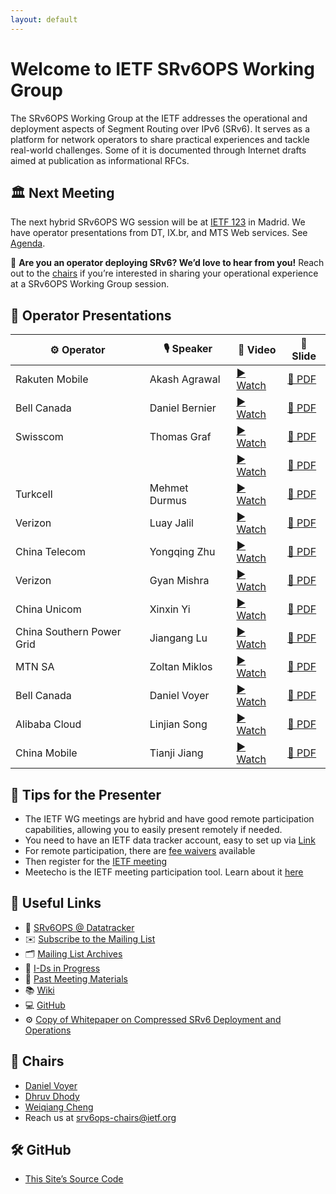 ```yaml
---
layout: default
---
```


# Welcome to IETF SRv6OPS Working Group

The SRv6OPS Working Group at the IETF addresses the operational and deployment aspects of Segment Routing over IPv6 (SRv6). It serves as a platform for network operators to share practical experiences and tackle real-world challenges. Some of it is documented through Internet drafts aimed at publication as informational RFCs.

## 🏛️ Next Meeting

The next hybrid SRv6OPS WG session will be at [IETF 123](https://www.ietf.org/meeting/123/) in Madrid. We have operator presentations from DT, IX.br, and MTS Web services. See [Agenda](https://datatracker.ietf.org/doc/agenda-123-srv6ops/).

📢 **Are you an operator deploying SRv6? We’d love to hear from you!** 
Reach out to the [chairs](mailto:srv6ops-chairs@ietf.org) if you’re interested in sharing your operational experience at a SRv6OPS Working Group session.

## 📂 Operator Presentations

| ⚙️ Operator    | 🎙️ Speaker        | 🎥 Video | 📄 Slide |
|----------------|-------------------|----------|----------|
| Rakuten Mobile | Akash Agrawal | [▶️ Watch](https://youtu.be/QmQ8VO5ldKA?si=7wX5HBRrGFsevI-4&t=2177) | [📄 PDF](https://datatracker.ietf.org/meeting/120/materials/slides-120-srv6ops-23-rakuten-srv6-deployment-case-study-00)|
| Bell Canada | Daniel Bernier | [▶️ Watch](https://youtu.be/qaU-KKScK-Y?si=w93aNVa8PtI96UOl&t=291) | [📄 PDF](https://datatracker.ietf.org/meeting/121/materials/slides-121-srv6ops-21-service-programming-00.pdf)|
| Swisscom | Thomas Graf | [▶️ Watch](https://youtu.be/qaU-KKScK-Y?si=c9YkW4Aoz1N5QhQp&t=2051) | [📄 PDF](https://datatracker.ietf.org/meeting/121/materials/slides-121-srv6ops-swisscom-srv6-network-incident-network-analytics-postmortem-00.pdf)|
| | | [▶️ Watch](https://youtu.be/PTNYIm1SVXk?si=6Lgf2iBqgF_ZgCRA&t=2007) | [📄 PDF](https://datatracker.ietf.org/meeting/119/materials/slides-119-srv6ops-swisscom-01)|
| Turkcell       | Mehmet Durmus     | [▶️ Watch](https://youtu.be/2yzDrQEdAXU?si=LdCkrbo52WdkeRV8&t=278) | [📄 PDF](https://datatracker.ietf.org/meeting/122/materials/slides-122-srv6ops-21-srv6-turkcell-01.pdf) |
| Verizon | Luay Jalil | [▶️ Watch](https://youtu.be/QmQ8VO5ldKA?si=MKXcXVSD5gOU92n9&t=652) | [📄 PDF](https://datatracker.ietf.org/meeting/120/materials/slides-120-srv6ops-21-verizon-srv6-in-verizon-01)|
| China Telecom  | Yongqing Zhu      | [▶️ Watch](https://youtu.be/2yzDrQEdAXU?si=XP3Z_k68J6kutQVQ&t=2015) | [📄 PDF](https://datatracker.ietf.org/meeting/122/materials/slides-122-srv6ops-22-srv6-practice-in-china-telecom-00.pdf) |
| Verizon | Gyan Mishra | [▶️ Watch](https://youtu.be/qaU-KKScK-Y?si=1hHeO1AGCDzAcvDl&t=2994) | [📄 PDF](https://datatracker.ietf.org/meeting/121/materials/slides-121-srv6ops-24-srv6-dc-multi-pod-scenario-01.pdf)|
| China Unicom | Xinxin Yi | [▶️ Watch](https://youtu.be/QmQ8VO5ldKA?si=yUJoSgIBl54GkibY&t=1546) | [📄 PDF](https://datatracker.ietf.org/meeting/120/materials/slides-120-srv6ops-22-china-unicom-srv6-in-the-cloud-00)|
| China Southern Power Grid | Jiangang Lu | [▶️ Watch](https://youtu.be/qaU-KKScK-Y?si=c5W5tmCM17msh-MH&t=1165) | [📄 PDF](https://datatracker.ietf.org/meeting/121/materials/slides-121-srv6ops-22-srv6-in-smart-grid-00.pdf)|
| MTN SA | Zoltan Miklos | [▶️ Watch](https://youtu.be/PTNYIm1SVXk?si=HvZD3WZxW60EfH9R&t=366) | [📄 PDF](https://datatracker.ietf.org/meeting/119/materials/slides-119-srv6ops-mtn-south-africa-01)|
| Bell Canada | Daniel Voyer | [▶️ Watch](https://youtu.be/PTNYIm1SVXk?si=474_gJorhz5m7gbe&t=1209) | [📄 PDF](https://datatracker.ietf.org/meeting/119/materials/slides-119-srv6ops-bell-canada-03)|
| Alibaba Cloud | Linjian Song | [▶️ Watch](https://youtu.be/PTNYIm1SVXk?si=t9h0kjiMK2dD8hjx&t=2627) | [📄 PDF](https://datatracker.ietf.org/meeting/119/materials/slides-119-srv6ops-alibaba-cloud-02)|
| China Mobile | Tianji Jiang | [▶️ Watch](https://youtu.be/PTNYIm1SVXk?si=F3ERmvO0LbtFHHPt&t=3314) | [📄 PDF](https://datatracker.ietf.org/meeting/119/materials/slides-119-srv6ops-china-mobile-00)|

## 📌 Tips for the Presenter 
- The IETF WG meetings are hybrid and have good remote participation capabilities, allowing you to easily present remotely if needed.  
- You need to have an IETF data tracker account, easy to set up via [Link](https://datatracker.ietf.org/accounts/create/)
- For remote participation, there are [fee waivers](https://www.ietf.org/meeting/registration-fee-waivers/) available  
- Then register for the [IETF meeting](https://www.ietf.org/meeting/upcoming/)
- Meetecho is the IETF meeting participation tool. Learn about it [here](https://www.ietf.org/meeting/technology/meetecho-guide-participant/)  


## 🔗 Useful Links
- 📄 [SRv6OPS @ Datatracker](https://datatracker.ietf.org/wg/srv6ops/about/)
- ✉️ [Subscribe to the Mailing List](https://mailman3.ietf.org/mailman3/lists/srv6ops.ietf.org/)
- 🗂️ [Mailing List Archives](https://mailarchive.ietf.org/arch/browse/srv6ops/)
- 🧪 [I-Ds in Progress](https://datatracker.ietf.org/group/srv6ops/documents/)
- 📝 [Past Meeting Materials](https://datatracker.ietf.org/group/srv6ops/meetings/)
- 📚 [Wiki](https://wiki.ietf.org/en/group/srv6ops)
- 💻 [GitHub](https://github.com/ietf-wg-srv6ops)
- ⚙️ [Copy of Whitepaper on Compressed SRv6 Deployment and Operations](https://github.com/ietf-wg-srv6ops/ietf-wg-srv6ops.github.io/raw/refs/heads/main/assets/Copy%20of%20Compressed%20SRv6%20Deployment%20and%20Operations%20White%20Paper)

## 👥 Chairs
- [Daniel Voyer](https://datatracker.ietf.org/person/danvoyerwork@gmail.com)
- [Dhruv Dhody](https://datatracker.ietf.org/person/dd@dhruvdhody.com)
- [Weiqiang Cheng](https://datatracker.ietf.org/person/chengweiqiang@chinamobile.com)
- Reach us at [srv6ops-chairs@ietf.org](mailto:srv6ops-chairs@ietf.org)
  
## 🛠️ GitHub
- [This Site’s Source Code](https://github.com/ietf-wg-srv6ops/ietf-wg-srv6ops.github.io)
